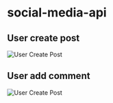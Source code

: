 # social-media-api

## User create post
![User Create Post](http://www.plantuml.com/plantuml/proxy?src=https://raw.githubusercontent.com/SitholeWB/social-media-api/main/docs/uml-add-posts.puml)

## User add comment
![User Create Post](http://www.plantuml.com/plantuml/proxy?src=https://raw.githubusercontent.com/SitholeWB/social-media-api/main/docs/uml-add-comment.puml)

